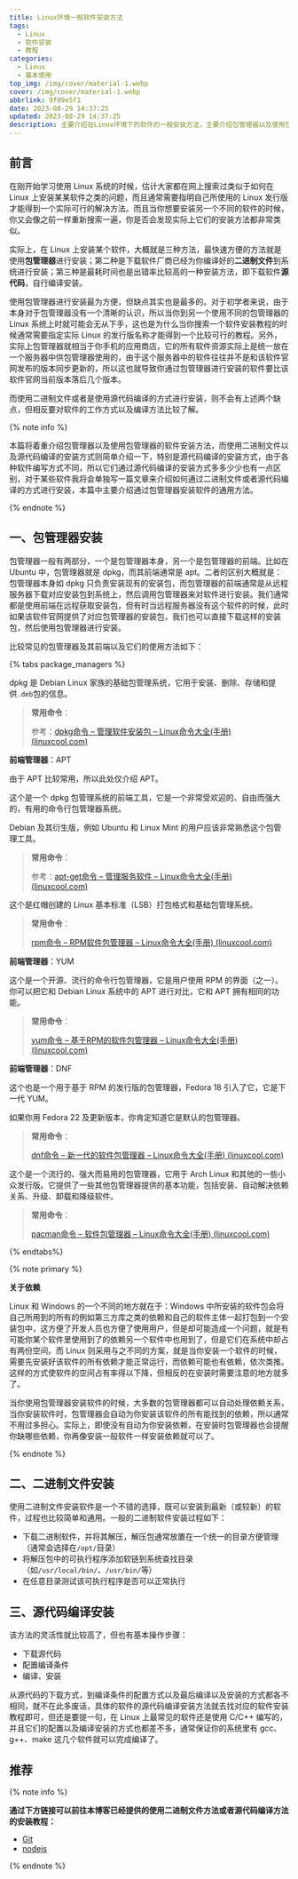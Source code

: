 ```yaml
---
title: Linux环境一般软件安装方法
tags:
  - Linux
  - 软件安装
  - 教程
categories:
  - Linux
  - 基本使用
top_img: /img/cover/material-1.webp
cover: /img/cover/material-1.webp
abbrlink: 9f09e5f1
date: 2023-08-29 14:37:25
updated: 2023-08-29 14:37:25
description: 主要介绍在Linux环境下的软件的一般安装方法，主要介绍包管理器以及使用包管理器的安装方法
---
```


## 前言

在刚开始学习使用 Linux 系统的时候，估计大家都在网上搜索过类似于如何在 Linux 上安装某某软件之类的问题，而且通常需要指明自己所使用的 Linux 发行版才能得到一个实际可行的解决方法。而且当你想要安装另一个不同的软件的时候，你又会像之前一样重新搜索一遍，你是否会发现实际上它们的安装方法都非常类似。

实际上，在 Linux 上安装某个软件，大概就是三种方法，最快速方便的方法就是使用**包管理器**进行安装；第二种是下载软件厂商已经为你编译好的**二进制文件**到系统进行安装；第三种是最耗时间也是出错率比较高的一种安装方法，即下载软件**源代码**，自行编译安装。

使用包管理器进行安装最为方便，但缺点其实也是最多的。对于初学者来说，由于本身对于包管理器没有一个清晰的认识，所以当你到另一个使用不同的包管理器的 Linux 系统上时就可能会无从下手，这也是为什么当你搜索一个软件安装教程的时候通常需要指定实际 Linux 的发行版名称才能得到一个比较可行的教程。另外，实际上包管理器就相当于你手机的应用商店，它的所有软件资源实际上是统一放在一个服务器中供包管理器使用的，由于这个服务器中的软件往往并不是和该软件官网发布的版本同步更新的，所以这也就导致你通过包管理器进行安装的软件要比该软件官网当前版本落后几个版本。

而使用二进制文件或者是使用源代码编译的方式进行安装，则不会有上述两个缺点，但相反要对软件的工作方式以及编译方法比较了解。

{% note info %}

本篇将着重介绍包管理器以及使用包管理器的软件安装方法，而使用二进制文件以及源代码编译的安装方式则简单介绍一下，特别是源代码编译的安装方式，由于各种软件编写方式不同，所以它们通过源代码编译的安装方式多多少少也有一点区别，对于某些软件我将会单独写一篇文章来介绍如何通过二进制文件或者源代码编译的方式进行安装，本篇中主要介绍通过包管理器安装软件的通用方法。

{% endnote %}



## 一、包管理器安装

包管理器一般有两部分，一个是包管理器本身，另一个是包管理器的前端。比如在 Ubuntu 中，包管理器就是 dpkg，而其前端通常是 apt。二者的区别大概就是：包管理器本身如 dpkg 只负责安装现有的安装包，而包管理器的前端通常是从远程服务器下载对应安装包到系统上，然后调用包管理器来对软件进行安装。我们通常都是使用前端在远程获取安装包，但有时当远程服务器没有这个软件的时候，此时如果该软件官网提供了对应包管理器的安装包，我们也可以直接下载这样的安装包，然后使用包管理器进行安装。

比较常见的包管理器及其前端以及它们的使用方法如下：

{% tabs package_managers %}

<!-- tab DPKG -->

dpkg 是 Debian Linux 家族的基础包管理系统，它用于安装、删除、存储和提供`.deb`包的信息。

> **常用命令**：
>
> 参考：[dpkg命令 – 管理软件安装包 – Linux命令大全(手册) (linuxcool.com)](https://www.linuxcool.com/dpkg)

**前端管理器**：APT

由于 APT 比较常用，所以此处仅介绍 APT。

这个是一个 dpkg 包管理系统的前端工具，它是一个非常受欢迎的、自由而强大的，有用的命令行包管理器系统。

Debian 及其衍生版，例如 Ubuntu 和 Linux Mint 的用户应该非常熟悉这个包管理工具。

> **常用命令**：
>
> 参考：[apt-get命令 – 管理服务软件 – Linux命令大全(手册) (linuxcool.com)](https://www.linuxcool.com/apt-get)

<!-- endtab -->

<!-- tab RPM -->

这个是红帽创建的 Linux 基本标准（LSB）打包格式和基础包管理系统。

> **常用命令**：
>
> [rpm命令 – RPM软件包管理器 – Linux命令大全(手册) (linuxcool.com)](https://www.linuxcool.com/rpm)

**前端管理器**：YUM

这个是一个开源、流行的命令行包管理器，它是用户使用 RPM 的界面（之一）。你可以把它和 Debian Linux 系统中的 APT 进行对比，它和 APT 拥有相同的功能。

> **常用命令**：
>
> [yum命令 – 基于RPM的软件包管理器 – Linux命令大全(手册) (linuxcool.com)](https://www.linuxcool.com/yum)

**前端管理器**：DNF

这个也是一个用于基于 RPM 的发行版的包管理器，Fedora 18 引入了它，它是下一代 YUM。

如果你用 Fedora 22 及更新版本，你肯定知道它是默认的包管理器。

> **常用命令**：
>
> [dnf命令 – 新一代的软件包管理器 – Linux命令大全(手册) (linuxcool.com)](https://www.linuxcool.com/dnf)

<!-- endtab -->

<!-- tab PACMAN -->

这个是一个流行的、强大而易用的包管理器，它用于 Arch Linux 和其他的一些小众发行版。它提供了一些其他包管理器提供的基本功能，包括安装、自动解决依赖关系、升级、卸载和降级软件。

> **常用命令**：
>
> [pacman命令 – 软件包管理器 – Linux命令大全(手册) (linuxcool.com)](https://www.linuxcool.com/pacman)

<!-- endtab -->

{% endtabs%}

{% note primary %}

**关于依赖**

Linux 和 Windows 的一个不同的地方就在于：Windows 中所安装的软件包会将自己所用到的所有的例如第三方库之类的依赖和自己的软件主体一起打包到一个安装包中，这方便了开发人员也方便了使用用户，但是却可能造成一个问题，就是有可能你某个软件里使用到了的依赖另一个软件中也用到了，但是它们在系统中却占有两份空间。而 Linux 则采用与之不同的方案，就是当你安装一个软件的时候，需要先安装好该软件的所有依赖才能正常运行，而依赖可能也有依赖，依次类推。这样的方式使软件的空间占有率得以下降，但相反的在安装时需要注意的地方就多了。

当你使用包管理器安装软件的时候，大多数的包管理器都可以自动处理依赖关系，当你安装软件时，包管理器会自动为你安装该软件的所有能找到的依赖，所以通常不用过多担心。实际上，即使没有自动为你安装依赖，在安装时包管理器也会提醒你缺哪些依赖，你再像安装一般软件一样安装依赖就可以了。

{% endnote %}



## 二、二进制文件安装

使用二进制文件安装软件是一个不错的选择，既可以安装到最新（或较新）的软件，过程也比较简单和通用。一般的二进制软件安装过程如下：

- 下载二进制软件，并将其解压，解压包通常放置在一个统一的目录方便管理（通常会选择在`/opt/`目录）
- 将解压包中的可执行程序添加软链到系统查找目录（如`/usr/local/bin/`、`/usr/bin/`等）
- 在任意目录测试该可执行程序是否可以正常执行



## 三、源代码编译安装

该方法的灵活性就比较高了，但也有基本操作步骤：

- 下载源代码
- 配置编译条件
- 编译、安装

从源代码的下载方式，到编译条件的配置方式以及最后编译以及安装的方式都各不相同，就不在此多废话，具体的软件的源代码编译安装方法就去找对应的软件安装教程即可，但还是要提一句，在 Linux 上最常见的软件还是使用 C/C++ 编写的，并且它们的配置以及编译安装的方式也都差不多，通常保证你的系统里有 gcc、g++、make 这几个软件就可以完成编译了。



## 推荐

{% note info %}

**通过下方链接可以前往本博客已经提供的使用二进制文件方法或者源代码编译方法的安装教程：**

- [Git](/posts/4446d03b/)
- [nodejs](/posts/358aad2/)

{% endnote %}
